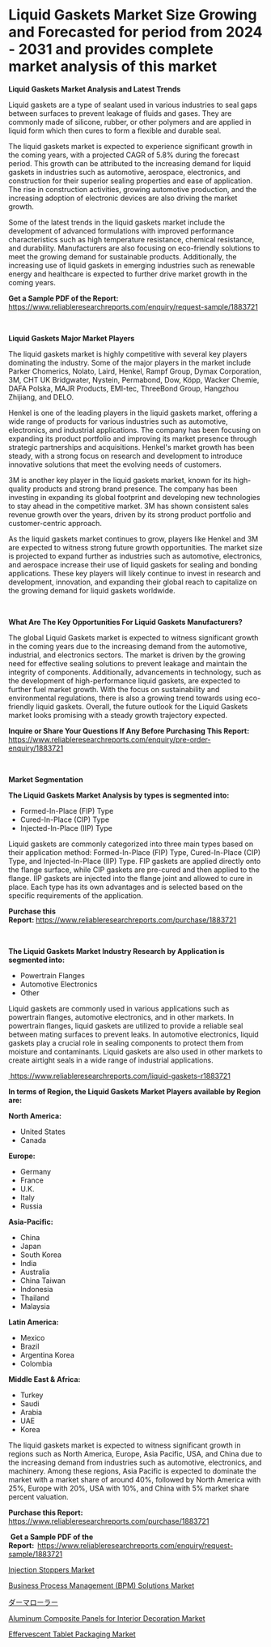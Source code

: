 <p><h1>Liquid Gaskets Market Size Growing and Forecasted for period from 2024 - 2031 and provides complete market analysis of this market</h1></p><p><strong>Liquid Gaskets Market Analysis and Latest Trends</strong></p>
<p><p>Liquid gaskets are a type of sealant used in various industries to seal gaps between surfaces to prevent leakage of fluids and gases. They are commonly made of silicone, rubber, or other polymers and are applied in liquid form which then cures to form a flexible and durable seal.</p><p>The liquid gaskets market is expected to experience significant growth in the coming years, with a projected CAGR of 5.8% during the forecast period. This growth can be attributed to the increasing demand for liquid gaskets in industries such as automotive, aerospace, electronics, and construction for their superior sealing properties and ease of application. The rise in construction activities, growing automotive production, and the increasing adoption of electronic devices are also driving the market growth.</p><p>Some of the latest trends in the liquid gaskets market include the development of advanced formulations with improved performance characteristics such as high temperature resistance, chemical resistance, and durability. Manufacturers are also focusing on eco-friendly solutions to meet the growing demand for sustainable products. Additionally, the increasing use of liquid gaskets in emerging industries such as renewable energy and healthcare is expected to further drive market growth in the coming years.</p></p>
<p><strong>Get a Sample PDF of the Report:&nbsp;</strong> <a href="https://www.reliableresearchreports.com/enquiry/request-sample/1883721">https://www.reliableresearchreports.com/enquiry/request-sample/1883721</a></p>
<p>&nbsp;</p>
<p><strong>Liquid Gaskets Major Market Players</strong></p>
<p><p>The liquid gaskets market is highly competitive with several key players dominating the industry. Some of the major players in the market include Parker Chomerics, Nolato, Laird, Henkel, Rampf Group, Dymax Corporation, 3M, CHT UK Bridgwater, Nystein, Permabond, Dow, Köpp, Wacker Chemie, DAFA Polska, MAJR Products, EMI-tec, ThreeBond Group, Hangzhou Zhijiang, and DELO.</p><p>Henkel is one of the leading players in the liquid gaskets market, offering a wide range of products for various industries such as automotive, electronics, and industrial applications. The company has been focusing on expanding its product portfolio and improving its market presence through strategic partnerships and acquisitions. Henkel's market growth has been steady, with a strong focus on research and development to introduce innovative solutions that meet the evolving needs of customers.</p><p>3M is another key player in the liquid gaskets market, known for its high-quality products and strong brand presence. The company has been investing in expanding its global footprint and developing new technologies to stay ahead in the competitive market. 3M has shown consistent sales revenue growth over the years, driven by its strong product portfolio and customer-centric approach.</p><p>As the liquid gaskets market continues to grow, players like Henkel and 3M are expected to witness strong future growth opportunities. The market size is projected to expand further as industries such as automotive, electronics, and aerospace increase their use of liquid gaskets for sealing and bonding applications. These key players will likely continue to invest in research and development, innovation, and expanding their global reach to capitalize on the growing demand for liquid gaskets worldwide.</p></p>
<p>&nbsp;</p>
<p><strong>What Are The Key Opportunities For Liquid Gaskets Manufacturers?</strong></p>
<p><p>The global Liquid Gaskets market is expected to witness significant growth in the coming years due to the increasing demand from the automotive, industrial, and electronics sectors. The market is driven by the growing need for effective sealing solutions to prevent leakage and maintain the integrity of components. Additionally, advancements in technology, such as the development of high-performance liquid gaskets, are expected to further fuel market growth. With the focus on sustainability and environmental regulations, there is also a growing trend towards using eco-friendly liquid gaskets. Overall, the future outlook for the Liquid Gaskets market looks promising with a steady growth trajectory expected.</p></p>
<p><strong>Inquire or Share Your Questions If Any Before Purchasing This Report:</strong> <a href="https://www.reliableresearchreports.com/enquiry/pre-order-enquiry/1883721">https://www.reliableresearchreports.com/enquiry/pre-order-enquiry/1883721</a></p>
<p>&nbsp;</p>
<p><strong>Market Segmentation</strong></p>
<p><strong>The Liquid Gaskets Market Analysis by types is segmented into:</strong></p>
<p><ul><li>Formed-In-Place (FIP) Type</li><li>Cured-In-Place (CIP) Type</li><li>Injected-In-Place (IIP) Type</li></ul></p>
<p><p>Liquid gaskets are commonly categorized into three main types based on their application method: Formed-In-Place (FIP) Type, Cured-In-Place (CIP) Type, and Injected-In-Place (IIP) Type. FIP gaskets are applied directly onto the flange surface, while CIP gaskets are pre-cured and then applied to the flange. IIP gaskets are injected into the flange joint and allowed to cure in place. Each type has its own advantages and is selected based on the specific requirements of the application.</p></p>
<p><strong>Purchase this Report:&nbsp;</strong><a href="https://www.reliableresearchreports.com/purchase/1883721">https://www.reliableresearchreports.com/purchase/1883721</a></p>
<p>&nbsp;</p>
<p><strong>The Liquid Gaskets Market Industry Research by Application is segmented into:</strong></p>
<p><ul><li>Powertrain Flanges</li><li>Automotive Electronics</li><li>Other</li></ul></p>
<p><p>Liquid gaskets are commonly used in various applications such as powertrain flanges, automotive electronics, and in other markets. In powertrain flanges, liquid gaskets are utilized to provide a reliable seal between mating surfaces to prevent leaks. In automotive electronics, liquid gaskets play a crucial role in sealing components to protect them from moisture and contaminants. Liquid gaskets are also used in other markets to create airtight seals in a wide range of industrial applications.</p></p>
<p><a href="https://www.reliableresearchreports.com/liquid-gaskets-r1883721">&nbsp;https://www.reliableresearchreports.com/liquid-gaskets-r1883721</a></p>
<p><strong>In terms of Region, the Liquid Gaskets Market Players available by Region are:</strong></p>
<p>
    <p> <strong> North America: </strong>
        <ul>
            <li>United States</li>
            <li>Canada</li>
        </ul>
        </p> 
    <p> <strong> Europe: </strong>
        <ul>
            <li>Germany</li>
            <li>France</li>
            <li>U.K.</li>
            <li>Italy</li>
            <li>Russia</li>
        </ul>
        </p> 
    <p> <strong> Asia-Pacific: </strong>
        <ul>
            <li>China</li>
            <li>Japan</li>
            <li>South Korea</li>
            <li>India</li>
            <li>Australia</li>
            <li>China Taiwan</li>
            <li>Indonesia</li>
            <li>Thailand</li>
            <li>Malaysia</li>
        </ul>
        </p> 
    <p> <strong> Latin America: </strong>
        <ul>
            <li>Mexico</li>
            <li>Brazil</li>
            <li>Argentina Korea</li>
            <li>Colombia</li>
        </ul>
        </p> 
    <p> <strong> Middle East & Africa: </strong>
        <ul>
            <li>Turkey</li>
            <li>Saudi</li>
            <li>Arabia</li>
            <li>UAE</li>
            <li>Korea</li>
        </ul>
    </p>
    </p>
<p><p>The liquid gaskets market is expected to witness significant growth in regions such as North America, Europe, Asia Pacific, USA, and China due to the increasing demand from industries such as automotive, electronics, and machinery. Among these regions, Asia Pacific is expected to dominate the market with a market share of around 40%, followed by North America with 25%, Europe with 20%, USA with 10%, and China with 5% market share percent valuation.</p></p>
<p><strong>Purchase this Report: </strong><a href="https://www.reliableresearchreports.com/purchase/1883721">https://www.reliableresearchreports.com/purchase/1883721</a></p>
<p>&nbsp;<strong>Get a Sample PDF of the Report:&nbsp;&nbsp;</strong><a href="https://www.reliableresearchreports.com/enquiry/request-sample/1883721">https://www.reliableresearchreports.com/enquiry/request-sample/1883721</a></p>
<p><strong></strong></p>
<p><p><a href="https://github.com/Angelnienowdseej3e45z3p8c/Market-Research-Report-List-2/blob/main/injection-stoppers-market.md">Injection Stoppers Market</a></p><p><a href="https://medium.com/@elizbethsmithb20/business-process-management-bpm-solutions-market-size-and-market-trends-complete-industry-a85fe7b4d2b4">Business Process Management (BPM) Solutions Market</a></p><p><a href="https://github.com/klon646/Market-Research-Report-List-1/blob/main/338404257771.md">ダーマローラー</a></p><p><a href="https://issuu.com/reportprime-2/docs/aluminum-composite-panels-for-interior-decoration-">Aluminum Composite Panels for Interior Decoration Market</a></p><p><a href="https://github.com/brentleyjimmiealvaradoz4l1rea/Market-Research-Report-List-2/blob/main/effervescent-tablet-packaging-market.md">Effervescent Tablet Packaging Market</a></p></p>